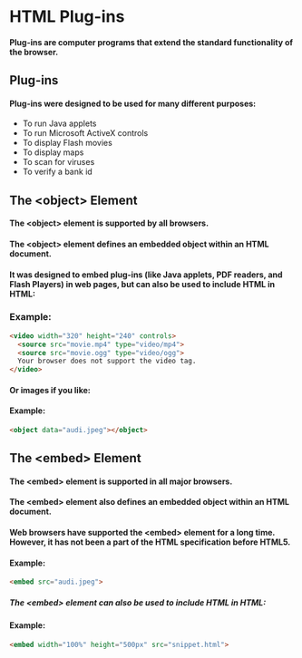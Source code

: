 # HTML Plug-ins
#### Plug-ins are computer programs that extend the standard functionality of the browser.

## Plug-ins
#### Plug-ins were designed to be used for many different purposes:
- To run Java applets
- To run Microsoft ActiveX controls
- To display Flash movies
- To display maps
- To scan for viruses
- To verify a bank id

## The &lt;object&gt; Element
#### The &lt;object&gt; element is supported by all browsers.
#### The &lt;object&gt; element defines an embedded object within an HTML document.
#### It was designed to embed plug-ins (like Java applets, PDF readers, and Flash Players) in web pages, but can also be used to include HTML in HTML:

### Example:
```html
<video width="320" height="240" controls>
  <source src="movie.mp4" type="video/mp4">
  <source src="movie.ogg" type="video/ogg">
  Your browser does not support the video tag.
</video>
```

#### Or images if you like:

#### Example:
```html
<object data="audi.jpeg"></object>
```

## The &lt;embed&gt; Element
#### The &lt;embed&gt; element is supported in all major browsers.
#### The &lt;embed&gt; element also defines an embedded object within an HTML document.
#### Web browsers have supported the &lt;embed&gt; element for a long time. However, it has not been a part of the HTML specification before HTML5.

#### Example:
```html
<embed src="audi.jpeg">
```

##### The &lt;embed&gt; element can also be used to include HTML in HTML:
#### Example:
```html
<embed width="100%" height="500px" src="snippet.html">
```
